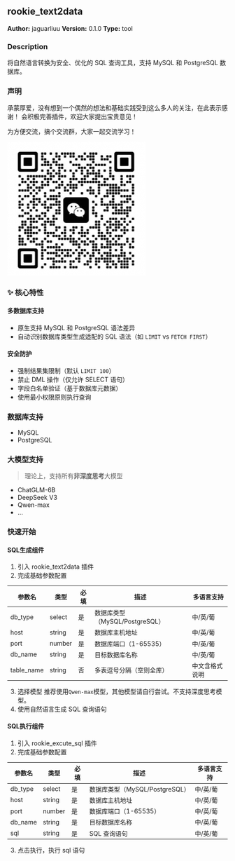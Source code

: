 ## rookie_text2data

**Author:** jaguarliuu
**Version:** 0.1.0
**Type:** tool

### Description
将自然语言转换为安全、优化的 SQL 查询工具，支持 MySQL 和 PostgreSQL 数据库。


### 声明
承蒙厚爱，没有想到一个偶然的想法和基础实践受到这么多人的关注，在此表示感谢！
会积极完善插件，欢迎大家提出宝贵意见！

为方便交流，搞个交流群，大家一起交流学习！


![微信](./_assets/1.png)

### ✨ 核心特性

#### ​**多数据库支持**
- 原生支持 MySQL 和 PostgreSQL 语法差异
- 自动识别数据库类型生成适配的 SQL 语法（如 `LIMIT` vs `FETCH FIRST`）

#### ​**安全防护**
- 强制结果集限制（默认 `LIMIT 100`）
- 禁止 DML 操作（仅允许 SELECT 语句）
- 字段白名单验证（基于数据库元数据）
- 使用最小权限原则执行查询


### 数据库支持
- MySQL
- PostgreSQL

### 大模型支持

> 理论上，支持所有**非深度思考**大模型

- ChatGLM-6B
- DeepSeek V3
- Qwen-max
- ...

### 快速开始
#### SQL生成组件
1. 引入 rookie_text2data 插件
2. 完成基础参数配置

| 参数名    | 类型     | 必填 | 描述                           | 多语言支持                |
|-----------|----------|------|--------------------------------|---------------------------|
| db_type   | select   | 是   | 数据库类型（MySQL/PostgreSQL） | 中/英/葡                  |
| host      | string   | 是   | 数据库主机地址                 | 中/英/葡                  |
| port      | number   | 是   | 数据库端口（1-65535）          | 中/英/葡                  |
| db_name   | string   | 是   | 目标数据库名称                 | 中/英/葡                  |
| table_name| string   | 否   | 多表逗号分隔（空则全库）       | 中文含格式说明            |

3. 选择模型
推荐使用`Qwen-max`模型，其他模型请自行尝试。不支持深度思考模型。
4. 使用自然语言生成 SQL 查询语句

#### SQL执行组件
1. 引入 rookie_excute_sql 插件
2. 完成基础参数配置

| 参数名    | 类型     | 必填 | 描述                           | 多语言支持                |
|-----------|----------|------|--------------------------------|---------------------------|
| db_type   | select   | 是   | 数据库类型（MySQL/PostgreSQL） | 中/英/葡                  |
| host      | string   | 是   | 数据库主机地址                 | 中/英/葡                  |
| port      | number   | 是   | 数据库端口（1-65535）          | 中/英/葡                  |
| db_name   | string   | 是   | 目标数据库名称                 | 中/英/葡                  |
| sql       | string   | 是   | SQL 查询语句                   | 中/英/葡                  |


3. 点击执行，执行 sql 语句

